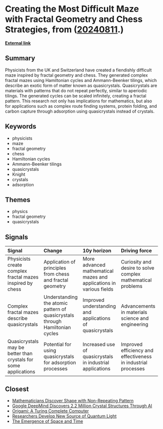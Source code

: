 # __Creating the Most Difficult Maze with Fractal Geometry and Chess Strategies__, from ([20240811](https://kghosh.substack.com/p/20240811).)

__[External link](https://www.sciencealert.com/physicists-have-created-the-worlds-most-fiendishly-difficult-maze)__



## Summary

Physicists from the UK and Switzerland have created a fiendishly difficult maze inspired by fractal geometry and chess. They generated complex fractal mazes using Hamiltonian cycles and Ammann-Beenker tilings, which describe an exotic form of matter known as quasicrystals. Quasicrystals are materials with patterns that do not repeat perfectly, similar to aperiodic tilings. The generated cycles can be scaled infinitely, creating a fractal pattern. This research not only has implications for mathematics, but also for applications such as complex route finding systems, protein folding, and carbon capture through adsorption using quasicrystals instead of crystals.

## Keywords

* physicists
* maze
* fractal geometry
* chess
* Hamiltonian cycles
* Ammann-Beenker tilings
* quasicrystals
* Knight
* crystals
* adsorption

## Themes

* physics
* fractal geometry
* quasicrystals

## Signals

| Signal                                                          | Change                                                                       | 10y horizon                                                         | Driving force                                                 |
|:----------------------------------------------------------------|:-----------------------------------------------------------------------------|:--------------------------------------------------------------------|:--------------------------------------------------------------|
| Physicists create complex fractal mazes inspired by chess       | Application of principles from chess and fractal geometry                    | More advanced mathematical mazes and applications in various fields | Curiosity and desire to solve complex mathematical problems   |
| Complex fractal mazes describe quasicrystals                    | Understanding the atomic pattern of quasicrystals through Hamiltonian cycles | Improved understanding and applications of quasicrystals            | Advancements in materials science and engineering             |
| Quasicrystals may be better than crystals for some applications | Potential for using quasicrystals for adsorption processes                   | Increased use of quasicrystals in industrial applications           | Improved efficiency and effectiveness in industrial processes |

## Closest

* [Mathematicians Discover Shape with Non-Repeating Pattern](878524351f159f818bc2c8ebcd95c0d7)
* [Google DeepMind Discovers 2.2 Million Crystal Structures Through AI](115b59fc3f0d7b148482545adb1a8038)
* [Origami: A Turing Complete Computer](e007656897e9442ceb1a11e299ef70df)
* [Researchers Develop New Source of Quantum Light](059bc68ff6f1a35906ae3e976a00c335)
* [The Emergence of Space and Time](47ec89d0247058ebf93d0524269c7cf7)